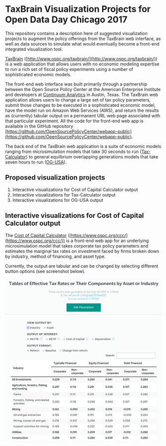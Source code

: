 # TaxBrain Visualization Projects for Open Data Day Chicago 2017
This repository contains a description here of suggested visualization projects to augment the policy offerings from the TaxBrain web interface, as well as data sources to simulate what would eventually become a front-end integrated visualization tool.

[TaxBrain](http://www.ospc.org/taxbrain/) ([http://www.ospc.org/taxbrain/](http://www.ospc.org/taxbrain/)) is a web application that allows users with no economic modeling expertise to run a rich set of fiscal policy experiments using a number of sophisticated economic models.

The front-end web interface was built primarily through a partnership between the Open Source Policy Center at the American Enterprise Institute and developers at [Continuum Analytics](https://www.continuum.io/) in Austin, Texas. The TaxBrain web application allows users to change a large set of tax policy parameters, submit those changes to be executed in a sophisticated economic model, have the model run on Amazon Web Services (AWS), and return the results as (currently) tabular output on a permanent URL web page associated with that particular experiment. All the code for the front-end web app is available in the GitHub repository [https://github.com/OpenSourcePolicyCenter/webapp-public](https://github.com/OpenSourcePolicyCenter/webapp-public).

The back end of the TaxBrain web application is a suite of economic models ranging from microsimulation models that take 30 seconds to run ([Tax-Calculator](https://github.com/open-source-economics/Tax-Calculator)) to general equilbrium overlapping generations models that take seven hours to run ([OG-USA](https://github.com/open-source-economics/OG-USA)).


## Proposed visualization projects

1. Interactive visualizations for Cost of Capital Calculator output
2. Interactive visualizations for Tax-Calculator output
3. Interactive visualizations for OG-USA output


## Interactive visualizations for Cost of Capital Calculator output

The [Cost of Capital Calculator](https://www.ospc.org/ccc/) ([https://www.ospc.org/ccc/](https://www.ospc.org/ccc/)) is a front-end web app for an underlying microsimulation model that takes corporate tax policy parameters and estimates the marginal tax rates on investment faced by firms broken down by industry, method of financing, and asset type.

Currently, the output are tabular and can be changed by selecting different button options (see screenshot below).

![Alt text](/images/CCCscreenshot.png?raw=true "CCC Screenshot")
